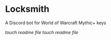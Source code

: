 # Locksmith

A Discord bot for World of Warcraft Mythic+ keys

_touch readme file_
_touch readme file_
